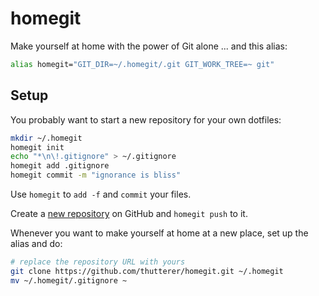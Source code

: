 # homegit

Make yourself at home with the power of Git alone ... and this alias:

```bash
alias homegit="GIT_DIR=~/.homegit/.git GIT_WORK_TREE=~ git"
```

## Setup

You probably want to start a new repository for your own dotfiles:

```bash
mkdir ~/.homegit
homegit init
echo "*\n\!.gitignore" > ~/.gitignore
homegit add .gitignore
homegit commit -m "ignorance is bliss"
```

Use `homegit` to `add -f` and `commit` your files.

Create a [new repository](https://github.com/new) on GitHub and `homegit push` to it.

Whenever you want to make yourself at home at a new place, set up the alias and do:

```bash
# replace the repository URL with yours
git clone https://github.com/thutterer/homegit.git ~/.homegit
mv ~/.homegit/.gitignore ~
```
